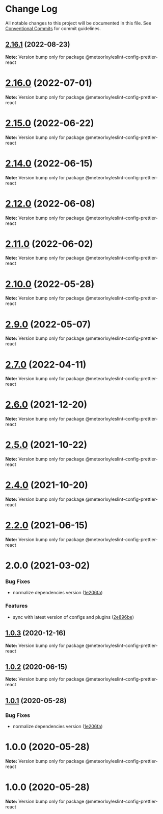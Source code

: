 # Change Log

All notable changes to this project will be documented in this file.
See [Conventional Commits](https://conventionalcommits.org) for commit guidelines.

## [2.16.1](https://github.com/meteorlxy/configs/compare/v2.16.0...v2.16.1) (2022-08-23)

**Note:** Version bump only for package @meteorlxy/eslint-config-prettier-react

# [2.16.0](https://github.com/meteorlxy/configs/compare/v2.15.0...v2.16.0) (2022-07-01)

**Note:** Version bump only for package @meteorlxy/eslint-config-prettier-react

# [2.15.0](https://github.com/meteorlxy/configs/compare/v2.14.1...v2.15.0) (2022-06-22)

**Note:** Version bump only for package @meteorlxy/eslint-config-prettier-react

# [2.14.0](https://github.com/meteorlxy/configs/compare/v2.13.0...v2.14.0) (2022-06-15)

**Note:** Version bump only for package @meteorlxy/eslint-config-prettier-react

# [2.12.0](https://github.com/meteorlxy/configs/compare/v2.11.0...v2.12.0) (2022-06-08)

**Note:** Version bump only for package @meteorlxy/eslint-config-prettier-react

# [2.11.0](https://github.com/meteorlxy/configs/compare/v2.10.0...v2.11.0) (2022-06-02)

**Note:** Version bump only for package @meteorlxy/eslint-config-prettier-react

# [2.10.0](https://github.com/meteorlxy/configs/compare/v2.9.0...v2.10.0) (2022-05-28)

**Note:** Version bump only for package @meteorlxy/eslint-config-prettier-react

# [2.9.0](https://github.com/meteorlxy/configs/compare/v2.8.0...v2.9.0) (2022-05-07)

**Note:** Version bump only for package @meteorlxy/eslint-config-prettier-react

# [2.7.0](https://github.com/meteorlxy/configs/compare/v2.6.0...v2.7.0) (2022-04-11)

**Note:** Version bump only for package @meteorlxy/eslint-config-prettier-react

# [2.6.0](https://github.com/meteorlxy/configs/compare/v2.5.0...v2.6.0) (2021-12-20)

**Note:** Version bump only for package @meteorlxy/eslint-config-prettier-react

# [2.5.0](https://github.com/meteorlxy/configs/compare/v2.4.0...v2.5.0) (2021-10-22)

**Note:** Version bump only for package @meteorlxy/eslint-config-prettier-react

# [2.4.0](https://github.com/meteorlxy/configs/compare/v2.3.0...v2.4.0) (2021-10-20)

**Note:** Version bump only for package @meteorlxy/eslint-config-prettier-react

# [2.2.0](https://github.com/meteorlxy/configs/compare/v2.1.0...v2.2.0) (2021-06-15)

**Note:** Version bump only for package @meteorlxy/eslint-config-prettier-react

# 2.0.0 (2021-03-02)

### Bug Fixes

- normalize dependencies version ([1e206fa](https://github.com/meteorlxy/configs/commit/1e206faa32ccbc82d46b53981a656bc58726e3f8))

### Features

- sync with latest version of configs and plugins ([2e896be](https://github.com/meteorlxy/configs/commit/2e896be5da49e189b966b5ba9b8813d7e05f3da9))

## [1.0.3](https://github.com/meteorlxy/configs/compare/@meteorlxy/eslint-config-prettier-react@1.0.2...@meteorlxy/eslint-config-prettier-react@1.0.3) (2020-12-16)

**Note:** Version bump only for package @meteorlxy/eslint-config-prettier-react

## [1.0.2](https://github.com/meteorlxy/configs/compare/@meteorlxy/eslint-config-prettier-react@1.0.1...@meteorlxy/eslint-config-prettier-react@1.0.2) (2020-06-15)

**Note:** Version bump only for package @meteorlxy/eslint-config-prettier-react

## [1.0.1](https://github.com/meteorlxy/configs/compare/@meteorlxy/eslint-config-prettier-react@1.0.0...@meteorlxy/eslint-config-prettier-react@1.0.1) (2020-05-28)

### Bug Fixes

- normalize dependencies version ([1e206fa](https://github.com/meteorlxy/configs/commits/1e206faa32ccbc82d46b53981a656bc58726e3f8))

# 1.0.0 (2020-05-28)

**Note:** Version bump only for package @meteorlxy/eslint-config-prettier-react

# 1.0.0 (2020-05-28)

**Note:** Version bump only for package @meteorlxy/eslint-config-prettier-react
